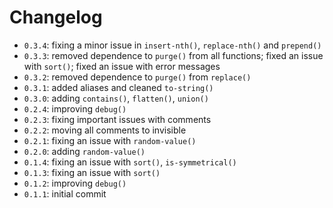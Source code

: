 # Changelog

* `0.3.4`: fixing a minor issue in `insert-nth()`, `replace-nth()` and `prepend()`
* `0.3.3`: removed dependence to `purge()` from all functions; fixed an issue with `sort()`; fixed an issue with error messages
* `0.3.2`: removed dependence to `purge()` from `replace()`
* `0.3.1`: added aliases and cleaned `to-string()`
* `0.3.0`: adding `contains()`, `flatten()`, `union()`
* `0.2.4`: improving `debug()`
* `0.2.3`: fixing important issues with comments
* `0.2.2`: moving all comments to invisible
* `0.2.1`: fixing an issue with `random-value()`
* `0.2.0`: adding `random-value()`
* `0.1.4`: fixing an issue with `sort()`, `is-symmetrical()`
* `0.1.3`: fixing an issue with `sort()`
* `0.1.2`: improving `debug()`
* `0.1.1`: initial commit